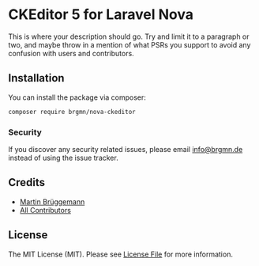 # CKEditor 5 for Laravel Nova

This is where your description should go. Try and limit it to a paragraph or two, and maybe throw in a mention of what PSRs you support to avoid any confusion with users and contributors.

## Installation

You can install the package via composer:

```bash
composer require brgmn/nova-ckeditor
```

### Security

If you discover any security related issues, please email info@brgmn.de instead of using the issue tracker.

## Credits

-   [Martin Brüggemann](https://github.com/brgmn)
-   [All Contributors](../../contributors)

## License

The MIT License (MIT). Please see [License File](LICENSE.md) for more information.
